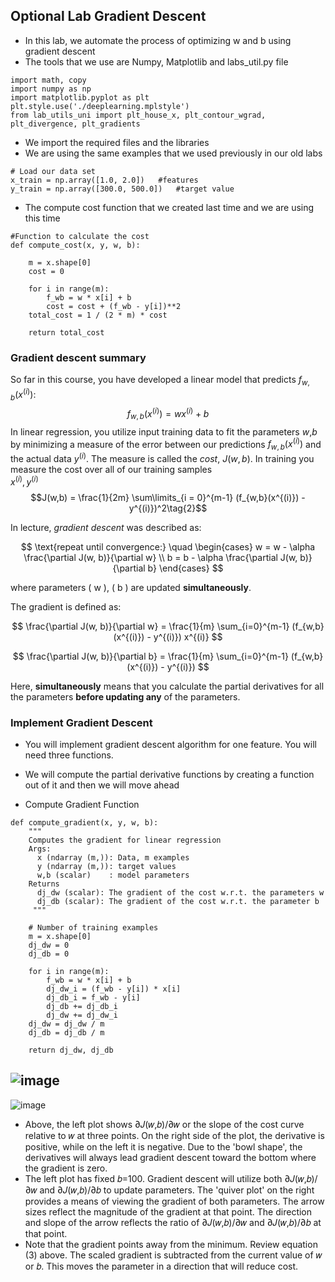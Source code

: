 ## Optional Lab Gradient Descent

- In this lab, we automate the process of optimizing w and b using gradient descent
- The tools that we use are Numpy, Matplotlib and labs_util.py file

```
import math, copy
import numpy as np
import matplotlib.pyplot as plt
plt.style.use('./deeplearning.mplstyle')
from lab_utils_uni import plt_house_x, plt_contour_wgrad, plt_divergence, plt_gradients
```

- We import the required files and the libraries
- We are using the same examples that we used previously in our old labs
```
# Load our data set
x_train = np.array([1.0, 2.0])   #features
y_train = np.array([300.0, 500.0])   #target value
```

- The compute cost function that we created last time and we are using this time

```
#Function to calculate the cost
def compute_cost(x, y, w, b):
   
    m = x.shape[0] 
    cost = 0
    
    for i in range(m):
        f_wb = w * x[i] + b
        cost = cost + (f_wb - y[i])**2
    total_cost = 1 / (2 * m) * cost

    return total_cost
```

<a name="toc_40291_2.1"></a>
### Gradient descent summary
So far in this course, you have developed a linear model that predicts $f_{w,b}(x^{(i)})$:
$$f_{w,b}(x^{(i)}) = wx^{(i)} + b \tag{1}$$
In linear regression, you utilize input training data to fit the parameters $w$,$b$ by minimizing a measure of the error between our predictions $f_{w,b}(x^{(i)})$ and the actual data $y^{(i)}$. The measure is called the $cost$, $J(w,b)$. In training you measure the cost over all of our training samples</br>
$x^{(i)},y^{(i)}$ </br>
$$J(w,b) = \frac{1}{2m} \sum\limits_{i = 0}^{m-1} (f_{w,b}(x^{(i)}) - y^{(i)})^2\tag{2}$$ 


In lecture, *gradient descent* was described as:

$$
\text{repeat until convergence:} \quad
\begin{cases}
w = w - \alpha \frac{\partial J(w, b)}{\partial w} \\
b = b - \alpha \frac{\partial J(w, b)}{\partial b}
\end{cases}
$$

where parameters \( w \), \( b \) are updated **simultaneously**.

The gradient is defined as:

$$
\frac{\partial J(w, b)}{\partial w} = \frac{1}{m} \sum_{i=0}^{m-1} (f_{w,b}(x^{(i)}) - y^{(i)}) x^{(i)}
$$

$$
\frac{\partial J(w, b)}{\partial b} = \frac{1}{m} \sum_{i=0}^{m-1} (f_{w,b}(x^{(i)}) - y^{(i)})
$$

Here, **simultaneously** means that you calculate the partial derivatives for all the parameters **before updating any** of the parameters.

### Implement Gradient Descent
- You will implement gradient descent algorithm for one feature. You will need three functions.
- We will compute the partial derivative functions by creating a function out of it and then we will move ahead

- Compute Gradient Function
```
def compute_gradient(x, y, w, b): 
    """
    Computes the gradient for linear regression 
    Args:
      x (ndarray (m,)): Data, m examples 
      y (ndarray (m,)): target values
      w,b (scalar)    : model parameters  
    Returns
      dj_dw (scalar): The gradient of the cost w.r.t. the parameters w
      dj_db (scalar): The gradient of the cost w.r.t. the parameter b     
     """
    
    # Number of training examples
    m = x.shape[0]    
    dj_dw = 0
    dj_db = 0
    
    for i in range(m):  
        f_wb = w * x[i] + b 
        dj_dw_i = (f_wb - y[i]) * x[i] 
        dj_db_i = f_wb - y[i] 
        dj_db += dj_db_i
        dj_dw += dj_dw_i 
    dj_dw = dj_dw / m 
    dj_db = dj_db / m 
        
    return dj_dw, dj_db
```

![image](https://github.com/user-attachments/assets/14a24e23-4f77-43fb-80ba-bbf4a9d54401)
---

![image](https://github.com/user-attachments/assets/ca5c2767-43c0-4234-a86f-3ca44b4d67f9)

- Above, the left plot shows  ∂𝐽(𝑤,𝑏)/∂𝑤 or the slope of the cost curve relative to  𝑤 at three points. On the right side of the plot, the derivative is positive, while on the left it is negative. Due to the 'bowl shape', the derivatives will always lead gradient descent toward the bottom where the gradient is zero.
- The left plot has fixed  𝑏=100. Gradient descent will utilize both  ∂𝐽(𝑤,𝑏)/∂𝑤 and  ∂𝐽(𝑤,𝑏)/∂𝑏 to update parameters. The 'quiver plot' on the right provides a means of viewing the gradient of both parameters. The arrow sizes reflect the magnitude of the gradient at that point. The direction and slope of the arrow reflects the ratio of  ∂𝐽(𝑤,𝑏)/∂𝑤 and  ∂𝐽(𝑤,𝑏)/∂𝑏 at that point.
- Note that the gradient points away from the minimum. Review equation (3) above. The scaled gradient is subtracted from the current value of  𝑤 or  𝑏. This moves the parameter in a direction that will reduce cost.
